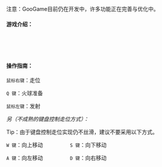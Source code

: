 注意：GooGame目前仍在开发中，许多功能正在完善与优化中。

#### 游戏介绍：

<br><br><br>

#### 操作指南：

`鼠标右键`：走位

`Q 键`：火球准备

`鼠标左键`：发射

*另（不成熟的键盘控制走位方式）：*

Tip：由于键盘控制走位实现仍不丝滑，建议不要采用以下方式。

`W 键`：向上移动	$\qquad\qquad$	`S 键`：向下移动			

`A 键`：向左移动	$\qquad\qquad$	`D 键`：向右移动